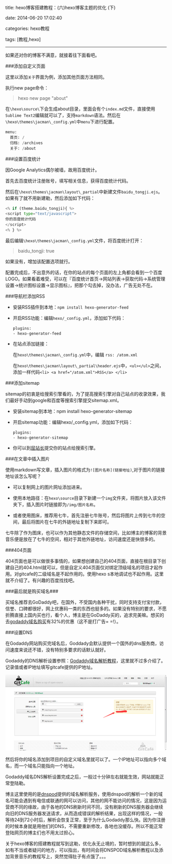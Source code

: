 title: hexo博客搭建教程：(六)hexo博客主题的优化 (下)

date: 2014-06-20 17:02:40

categories: hexo教程

tags: [教程,hexo]

---

如果还对你的博客不满意，就接着往下面看吧。

<!--more-->

###添加自定义页面

这里以添加`关于`界面为例，添加其他页面方法相同。

执行new page命令：

> hexo new page "about"

在`\hexo\source\`下会生成about目录，里面会有个`index.md`文件，直接使用`Sublime Text2`编辑就可以了，支持`markdown`语法。然后在`\hexo\themes\jacman\_config.yml`中`menu`下进行配置。

```python
menu:
  首页: /
  归档: /archives
  关于: /about
```

###设置百度统计

因Google Analytics偶尔被墙，故用百度统计。

首先去百度统计注册账号，填写相关信息，获得百度统计代码。

然后在`\hexo\themes\jacman\layout\_partial`中新建文件`baidu_tongji.ejs`。如果有了就不用新建勒，然后添加如下代码：

```python
<% if (theme.baidu_tongji){ %>
<script type="text/javascript">
你的百度统计代码
</script>
<% } %>
```

最后编辑`\hexo\themes\jacman\_config.yml`文件，将百度统计打开：

> baidu_tongji: true

如果没有，增加该配置选项就行。

配置完成后，不出意外的话，在你的站点的每个页面的左上角都会看到一个百度LOGO。如果看着难受，可以在『百度统计首页->网站列表->获取代码->系统管理设置->统计图标设置->显示图标』，把那个勾去掉，没办法，广告无处不在。

###导航栏添加RSS

* 安装RSS插件到本地：`npm install hexo-generator-feed`

* 开启RSS功能：编辑`hexo/_config.yml`，添加如下代码：

	```
	plugins:
	- hexo-generator-feed
	```

* 在站点添加链接：

	在`hexo\themes\jacman\_config.yml`中，编辑 `rss: /atom.xml`
	
	在`hexo\themes\jacman\layout\_partial\header.ejs`中，`<ul></ul>`之间，添加一样代码`<li> <a href="/atom.xml">RSS</a> </li>`

###添加sitemap

sitemap的初衷是给搜索引擎看的，为了提高搜索引擎对自己站点的收录效果，我们最好手动到google和百度等搜索引擎提交sitemap.xml。

* 安装sitemap到本地：npm install hexo-generator-sitemap
 
* 开启sitemap功能：编辑hexo/_config.yml，添加如下代码：

	```
	plugins:
	- hexo-generator-sitemap
	```

* 你可以到[屈站长](http://www.sousuoyinqingtijiao.com/)提交你的站点给搜索引擎。

###在文章中插入图片

使用markdown写文章，插入图片的格式为`![图片名称](链接地址)`,对于图片的链接地址该怎么写呢？

* 可以复制网上的图片网址添加进来。

* 使用本地路径：在`hexo\source`目录下新建一个`img`文件夹，将图片放入该文件夹下，插入图片时链接即为`/img/图片名称`。

* 或者使用图床，推荐用七牛，首先注册七牛账号，然后将图片上传到七牛的空间，最后将图片在七牛的外链地址复制下来即可。

七牛除了作为图床，也可以作为其他静态文件的存储空间，比如博主的博客的背景音乐便是放在了七牛的空间，相对于其他外链地址，访问速度还是快很多的。

###404页面

404页面也是可以做很多事情的，如果想创建自己的404页面，直接在根目录下创建自己的404.html就可以，但是自定义404页面仅对绑定顶级域名的项目才起作用。对gitcafe的二级域名是不起作用的。使用hexo s本地调试也不起作用。这里就不介绍了。有兴趣的百度找找吧。

###最后就是购买域名###

买域名推荐去GoDaddy吧，在国外，不受国内各种干扰，同时支持支付宝付款，信誉、口碑都很好，网上优惠码一类的东西也挺多的。如果没有特别的要求，不愿折腾直接上国内买也行，看个人，博主是在GoDaddy买的，追求完美嘛。想买的去[godaddy域名购买](https://www.godaddy.com/about/godaddy-chinese.aspx?isc=bsfndom4&cvosrc=ppc.baidu)有32%的优惠（这不是打广告= =!）。

###设置DNS

在Godaddy网站购买完域名后，Goddady会默认提供一个国外的dns服务商，访问速度来说还不错，没有特别多要求的话默认就好。

Godaddy的DNS解析设置参照：[Godaddy域名解析教程](http://www.51php.com/domain/13235.html)，这里就不过多介绍了。记录值或者IP地址填写gitcafe提供的IP地址。

![](\img\IP地址.png)

然后将你的域名添加到项目的自定义域名里就可以了。一个IP地址可以指向多个域名，而一个域名只能指向一个地址。

Godaddy域名DNS解析设置完成之后，一般过十分钟左右就能生效，网站就能正常登陆勒。

博主这里使用的是[dnspod](https://www.dnspod.cn/)提供的域名解析服务，使用dnspod的解析一个新的域名可能会遇到有电信或联通的网可以访问，其他的网不能访问的情况，这是因为运营商不同的缘故，由于各地的DNS刷新时间不同，没有刷新的DNS服务器会继续向旧的DNS服务器发送请求，从而造成错误的解析结果，出现这样的情况，一般等待24到72小时后，解析会恢复正常，至于为什么Godaddy那么快。因为你注册的时候本身就是用他们的DNS，不需要重新修改，各地也没缓存。所以不能正常登陆网页的博主们也不用太过担心。

关于hexo博客的搭建教程就写到这勒，优化永无止境的，暂时想到的就这么多，如有不当或者疑问的地方，可以指出，有时间会将DNSPOD域名解析教程以及添加背景音乐的教程写上，突然觉得肚子有点饿了。。。
